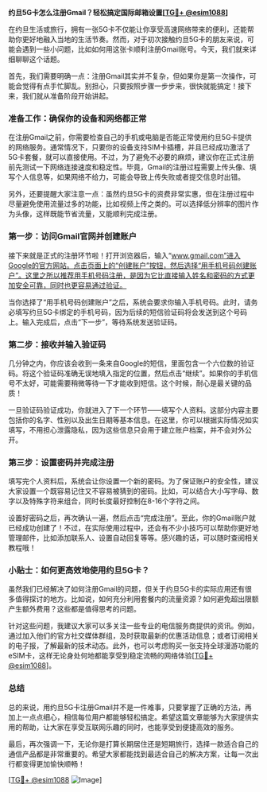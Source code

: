 **约旦5G卡怎么注册Gmail？轻松搞定国际邮箱设置[[TG💪+ @esim1088](https://t.me/s/esim1088)]**

在约旦生活或旅行，拥有一张5G卡不仅能让你享受高速网络带来的便利，还能帮助你更好地融入当地的生活节奏。然而，对于初次接触约旦5G卡的朋友来说，可能会遇到一些小问题，比如如何用这张卡顺利注册Gmail账号。今天，我们就来详细聊聊这个话题。

首先，我们需要明确一点：注册Gmail其实并不复杂，但如果你是第一次操作，可能会觉得有点手忙脚乱。别担心，只要按照步骤一步步来，很快就能搞定！接下来，我们就从准备阶段开始讲起。

### 准备工作：确保你的设备和网络都正常

在注册Gmail之前，你需要检查自己的手机或电脑是否能正常使用约旦5G卡提供的网络服务。通常情况下，只要你的设备支持SIM卡插槽，并且已经成功激活了5G卡套餐，就可以直接使用。不过，为了避免不必要的麻烦，建议你在正式注册前先测试一下网络连接速度和稳定性。毕竟，Gmail的注册过程需要上传头像、填写个人信息等，如果网络不给力，可能会导致上传失败或者提交信息时出错。

另外，还要提醒大家注意一点：虽然约旦5G卡的资费非常实惠，但在注册过程中尽量避免使用流量过多的功能，比如视频上传之类的。可以选择低分辨率的图片作为头像，这样既能节省流量，又能顺利完成注册。

### 第一步：访问Gmail官网并创建账户

接下来就是正式的注册环节啦！打开浏览器后，输入“www.gmail.com”进入Google的官方网站。点击页面上的“创建账户”按钮，然后选择“用手机号码创建账户”。这里之所以推荐用手机号码注册，是因为它比直接输入姓名和密码的方式更加安全可靠，同时也更容易通过验证。

当你选择了“用手机号码创建账户”之后，系统会要求你输入手机号码。此时，请务必填写约旦5G卡绑定的手机号码，因为后续的短信验证码将会发送到这个号码上。输入完成后，点击“下一步”，等待系统发送验证码。

### 第二步：接收并输入验证码

几分钟之内，你应该会收到一条来自Google的短信，里面包含一个六位数的验证码。将这个验证码准确无误地填入指定的位置，然后点击“继续”。如果你的手机信号不太好，可能需要稍微等待一下才能收到短信。这个时候，耐心是最关键的品质！

一旦验证码验证成功，你就进入了下一个环节——填写个人资料。这部分内容主要包括你的名字、性别以及出生日期等基本信息。在这里，你可以根据实际情况如实填写，不用担心泄露隐私，因为这些信息只会用于建立账户档案，并不会对外公开。

### 第三步：设置密码并完成注册

填写完个人资料后，系统会让你设置一个新的密码。为了保证账户的安全性，建议大家设置一个既容易记住又不容易被猜到的密码。比如，可以结合大小写字母、数字以及特殊字符来组合，同时长度最好控制在8-16个字符之间。

设置好密码之后，再次确认一遍，然后点击“完成注册”。至此，你的Gmail账户就已经成功创建了！不过，在实际使用过程中，还会有不少小技巧可以帮助你更好地管理邮件，比如添加联系人、设置自动回复等等。感兴趣的话，可以随时查阅相关教程哦！

### 小贴士：如何更高效地使用约旦5G卡？

虽然我们已经解决了如何注册Gmail的问题，但关于约旦5G卡的实际应用还有很多值得探讨的地方。比如说，如何充分利用套餐内的流量资源？如何避免超出限额产生额外费用？这些都是值得思考的问题。

针对这些问题，我建议大家可以多关注一些专业的电信服务商提供的资讯。例如，通过加入他们的官方社交媒体群组，及时获取最新的优惠活动信息；或者订阅相关的电子报，了解最新的技术动态。此外，也可以考虑购买一张支持全球漫游功能的eSIM卡，这样无论身处何地都能享受到稳定流畅的网络体验[[TG💪+ @esim1088](https://t.me/s/esim1088)]。

### 总结

总的来说，用约旦5G卡注册Gmail并不是一件难事，只要掌握了正确的方法，再加上一点点细心，相信每位用户都能够轻松搞定。希望这篇文章能够为大家提供实用的帮助，让大家在享受互联网乐趣的同时，也能享受到便捷高效的服务。

最后，再次强调一下，无论你是打算长期居住还是短期旅行，选择一款适合自己的通信产品都是非常重要的。希望大家都能找到最适合自己的解决方案，让每一次出行都变得更加愉快顺畅！

[[TG💪+ @esim1088](https://t.me/s/esim1088) ![Image](https://i.postimg.cc/4NQfJmqS/Snipaste-2025-05-13-00-14-12.png)]